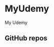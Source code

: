 # MyUdemy

My Udemy

## GitHub repos

<!-- 
Don't delete :-)

### Spark

<https://github.com/rockthejvm>

<https://github.com/AISCIENCES>

## Databricks

<https://github.com/derar-alhussein/Databricks-Certified-Data-Engineer-Associate>

### AWS Lambda

<https://github.com/bharaththippireddy> 
-->
